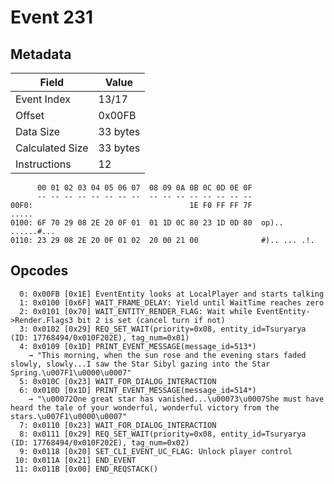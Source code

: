 # Event 231

## Metadata

| Field           | Value    |
|-----------------|----------|
| Event Index     | 13/17    |
| Offset          | 0x00FB   |
| Data Size       | 33 bytes |
| Calculated Size | 33 bytes |
| Instructions    | 12       |

```
      00 01 02 03 04 05 06 07  08 09 0A 0B 0C 0D 0E 0F
      -- -- -- -- -- -- -- --  -- -- -- -- -- -- -- --
00F0:                                   1E F0 FF FF 7F             .....
0100: 6F 70 29 08 2E 20 0F 01  01 1D 0C 80 23 1D 0D 80  op).. ......#...
0110: 23 29 08 2E 20 0F 01 02  20 00 21 00              #).. ... .!.    
```

## Opcodes

```
  0: 0x00FB [0x1E] EventEntity looks at LocalPlayer and starts talking
  1: 0x0100 [0x6F] WAIT_FRAME_DELAY: Yield until WaitTime reaches zero
  2: 0x0101 [0x70] WAIT_ENTITY_RENDER_FLAG: Wait while EventEntity->Render.Flags3 bit 2 is set (cancel turn if not)
  3: 0x0102 [0x29] REQ_SET_WAIT(priority=0x08, entity_id=Tsuryarya (ID: 17768494/0x010F202E), tag_num=0x01)
  4: 0x0109 [0x1D] PRINT_EVENT_MESSAGE(message_id=513*)
    → "This morning, when the sun rose and the evening stars faded slowly, slowly...I saw the Star Sibyl gazing into the Star Spring.\u007F1\u0000\u0007"
  5: 0x010C [0x23] WAIT_FOR_DIALOG_INTERACTION
  6: 0x010D [0x1D] PRINT_EVENT_MESSAGE(message_id=514*)
    → "\u00072One great star has vanished...\u00073\u0007She must have heard the tale of your wonderful, wonderful victory from the stars.\u007F1\u0000\u0007"
  7: 0x0110 [0x23] WAIT_FOR_DIALOG_INTERACTION
  8: 0x0111 [0x29] REQ_SET_WAIT(priority=0x08, entity_id=Tsuryarya (ID: 17768494/0x010F202E), tag_num=0x02)
  9: 0x0118 [0x20] SET_CLI_EVENT_UC_FLAG: Unlock player control
 10: 0x011A [0x21] END_EVENT
 11: 0x011B [0x00] END_REQSTACK()
```
